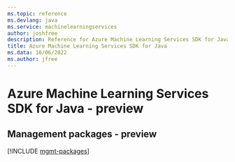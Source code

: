 ```yaml
---
ms.topic: reference
ms.devlang: java
ms.service: machinelearningservices
author: joshfree
description: Reference for Azure Machine Learning Services SDK for Java
title: Azure Machine Learning Services SDK for Java
ms.data: 10/06/2022
ms.author: jfree
---
```

# Azure Machine Learning Services SDK for Java - preview

## Management packages - preview
[!INCLUDE [mgmt-packages](machine-learning-services-mgmt-index.md)]